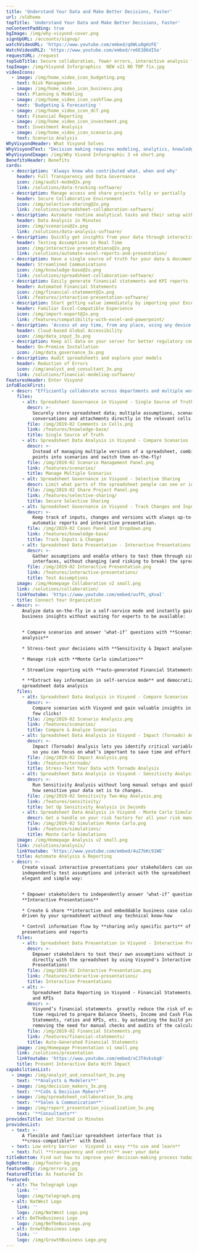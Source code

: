 ```yaml
---
title: 'Understand Your Data and Make Better Decisions, Faster'
url: /oldhome
topTitle: 'Understand Your Data and Make Better Decisions, Faster'
noContentPadding: true
bgImage: /img/why-visyond-cover.png
signUpURL: /accounts/signup/
watchVideoURL: 'https://www.youtube.com/embed/q8WLu0gHzFE'
WatchVideoURL2: 'https://www.youtube.com/embed/re6E106dISo'
requestURL: /request
topSubTitle: Secure collaboration, fewer errors, interactive analysis for all your business planning, visualizations and reporting needs
topImage: /img/Visyond Inforgraphics  NEW v21 NO TOP fix.jpg
videoIcons:
  - image: /img/home_video_icon_budgeting.png
    text: Risk Management
  - image: /img/home_video_icon_business.png
    text: Planning & Modeling
  - image: /img/home_video_icon_cashflow.png
    text: 'Budgeting & Forecasting '
  - image: /img/home_video_icon_dcf.png
    text: Financial Reporting
  - image: /img/home_video_icon_investment.png
    text: Investment Analysis
  - image: /img/home_video_icon_scenario.png
    text: Scenario Analysis
WhyVisyondHeader: What Visyond Solves
WhyVisyondText: "Decision making requires modeling, analytics, knowledge management, data visualization and reporting tools: analysts, experts, clients, CxOs must collaborate with strict requirements on data security and governance.\r\n</br>\r\n</br>\r\n**Without Visyond, the process requires multiple platforms and causes numerous problems:**\r\n</br>\r\n</br>"
WhyVisyondImage: /img/Why Visond Inforgraphic 3 v4 short.png
BenefitsHeader: Benefits
cards:
  - description: 'Always know who contributed what, when and why'
    header: Full Transparency and Data Governance
    icon: /img/audit-mode@2x.png
    link: /solutions/data-tracking-software/
  - description: Manage access and share projects fully or partially
    header: Secure Collaborative Environment
    icon: /img/selective-sharing@2x.png
    link: /solutions/spreadsheet-collaboration-software/
  - description: Automate routine analytical tasks and their setup without experts
    header: Data Analysis in Minutes
    icon: /img/scenarios@2x.png
    link: /solutions/data-analysis-software/
  - description: Quickly get insights from your data through interactive presentations
    header: Testing Assumptions in Real Time
    icon: /img/interactive presentations@2x.png
    link: /solutions/automate-excel-reports-and-presentation/
  - description: Have a single source of truth for your data & documentation
    header: Streamlined Communications
    icon: /img/knowledge-base@2x.png
    link: /solutions/spreadsheet-collaboration-software/
  - description: Easily generate financial statements and KPI reports
    header: Automated Financial Statements
    icon: /img/financial-statement@2x.png
    link: /features/interactive-presentation-software/
  - description: Start getting value immediately by importing your Excel file
    header: Familiar Excel-Compatible Experience
    icon: /img/import-export@2x.png
    link: /features/compatibility-with-excel-and-powerpoint/
  - description: 'Access at any time, from any place, using any device'
    header: Cloud-based Global Accessibility
    icon: /img/data_input_3x.png
  - description: Keep all data on your server for better regulatory compliance
    header: On-Premise Installation
    icon: /img/data_governance_3x.png
  - description: Audit spreadsheets and explore your models
    header: Reduction of Errors
    icon: /img/analyst_and_consultant_3x.png
    link: /solutions/financial-modeling-software/
FeaturesHeader: Enter Visyond
infoBlockFirst:
  - descr: "Efficiently collaborate across departments and multiple workstreams with a single secure environment connecting decision makers, analysts, modelers, consultants, clients and prospects.\n\n* **Share only specific parts** of your spreadsheets, analyses and presentations\r\n* **Test assumptions on-the-fly** & ensure quick turn-around of changes \r\n* **Always know the history & reasons** behind any change or contribution\n* **No more back and forth emails**, file versions to reconcile and data leakage"
    files:
      - alt: Spreadsheet Governance in Visyond - Single Source of Truth
        descr: >-
          Securely store spreadsheet data; multiple assumptions, scenarios,
          conversations and attachments directly in the relevant cells.
        file: /img/2019-02 Comments in Cells.png
        link: /features/knowledge-base/
        title: Single Source of Truth
      - alt: Spreadsheet Data Analysis in Visyond - Compare Scenarios
        descr: >-
          Instead of managing multiple versions of a spreadsheet, combine data
          points into scenarios and switch them on-the-fly!
        file: /img/2019-02 Scenario Management Panel.png
        link: /features/scenarios/
        title: Manage Multiple Scenarios
      - alt: Spreadsheet Governance in Visyond - Selective Sharing
        descr: Limit what parts of the spreadsheet people can see or interact with.
        file: /img/2019-02 Share Project Panel.png
        link: /features/selective-sharing/
        title: Secure Selective Sharing
      - alt: Spreadsheet Governance in Visyond - Track Changes and Inputs
        descr: >-
          Keep track of inputs, changes and versions with always up-to-date
          automatic reports and interactive presentation.
        file: /img/2019-02 Cases Panel and Dropdown.png
        link: /features/knowledge-base/
        title: Track Inputs & Changes
      - alt: Spreadsheet Data Presentation - Interactive Presentations
        descr: >-
          Gather assumptions and enable others to test them through simple
          interfaces, without changing (and risking to break) the spreadsheet.
        file: /img/2019-02 Interactive Presentation.png
        link: /features/interactive-presentations/
        title: Test Assumptions
    image: /img/Homepage Collaboration v2 small.png
    link: /solutions/collaboration/
    linkYoutube: 'https://www.youtube.com/embed/uufPL_qXvaI'
    title: Connect Your Organization
  - descr: >-
      Analyze data on-the-fly in a self-service mode and instantly gain valuable
      business insights without waiting for experts to be available:


      * Compare scenarios and answer ‘what-if’ questions with **Scenario
      analysis**

      * Stress-test your decisions with **Sensitivity & Impact analyses**

      * Manage risk with **Monte Carlo simulations**

      * Streamline reporting with **auto-generated Financial Statements**

      * **Extract key information in self-service mode** and democratize
      spreadsheet data analysis
    files:
      - alt: Spreadsheet Data Analysis in Visyond - Compare Scenarios
        descr: >-
          Compare scenarios with Visyond and gain valuable insights in just a
          few clicks!
        file: /img/2019-02 Scenario Analysis.png
        link: /features/scenarios/
        title: Compare & Analyze Scenarios
      - alt: Spreadsheet Data Analysis in Visyond - Impact (Tornado) Analysis
        descr: >-
          Impact (Tornado) Analysis lets you identify critical variables easily
          so you can focus on what’s important to save time and effort.
        file: /img/2019-02 Impact Analysis.png
        link: /features/tornado/
        title: Stress-Test Your Data with Tornado Analysis
      - alt: Spreadsheet Data Analysis in Visyond - Sensitivity Analysis
        descr: >-
          Run Sensitivity Analysis without long manual setups and quickly see
          how sensitive your data set is to changes.
        file: /img/2019-02 Sensitivity Two-Way Analysis.png
        link: /features/sensitivity/
        title: Set Up Sensitivity Analysis in Seconds
      - alt: Spreadsheet Data Analysis in Visyond - Monte Carlo Simulations
        descr: Get a handle on your risk factors for all your risk management needs.
        file: /img/2019-02 Simulation Monte Carlo.png
        link: /features/simulations/
        title: Monte Carlo Simulations
    image: /img/Homepage Analysis v2 small.png
    link: /solutions/analysis/
    linkYoutube: 'https://www.youtube.com/embed/4uZ7bKc91WE'
    title: Automate Analysis & Reporting
  - descr: >-
      Create visual interactive presentations your stakeholders can use to
      independently test assumptions and interact with the spreadsheet in an
      elegant and simple way:


      * Empower stakeholders to independently answer ‘what-if’ questions with
      **Interactive Presentations**

      * Create & share **interactive and embeddable business case calculators**
      driven by your spreadsheet without any technical know-how

      * Control information flow by **sharing only specific parts** of the
      presentations and reports
    files:
      - alt: Spreadsheet Data Presentation in Visyond - Interactive Presentations
        descr: >-
          Empower stakeholders to test their own assumptions without interacting
          directly with the spreadsheet by using Visyond's Interactive
          Presentations!
        file: /img/2019-02 Interactive Presentation.png
        link: /features/interactive-presentations/
        title: Interactive Presentations
      - alt: >-
          Spreadsheet Data Reporting in Visyond - Financial Statements, Reports
          and KPIs
        descr: >-
          Visyond’s financial statements  greatly reduce the risk of errors and
          time required to prepare Balance Sheets, Income and Cash Flow
          Statements, ratios and KPIs, etc. by automating the build process and
          removing the need for manual checks and audits of the calculations.
        file: /img/2019-02 Financial Statements.png
        link: /features/financial-statements/
        title: Auto-Generated Financial Statements
    image: /img/Homepage Presentation v1 small.png
    link: /solutions/presentation
    linkYoutube: 'https://www.youtube.com/embed/xCJT4vkskq8'
    title: Present Interactive Data With Impact
capabilitiesList:
  - image: /img/analyst_and_consultant_3x.png
    text: '**Analysts & Modelers**'
  - image: /img/decision_makers_3x.png
    text: '**CxOs & Decision Makers**'
  - image: /img/spreadsheet_collaboration_3x.png
    text: '**Sales & Communication**'
  - image: /img/report_presentation_visualization_3x.png
    text: '**Consultants**'
providesTitle: Get Started in Minutes
providesList:
  - text: >-
      A flexible and familiar spreadsheet interface that is
      **cross-compatible**  with Excel
  - text: Low entry barrier - Visyond is easy **to use and learn**
  - text: Full **transparency and control** over your data
titleBottom: Find out how to improve your decision-making process today
bgBottom: /img/footer-bg.png
featuredBg: /img/errors.jpg
featuredTitle: As Featured In
featured:
  - alt: The Telegraph Logo
    link: ''
    logo: /img/telegraph.png
  - alt: NatWest Logo
    link: ''
    logo: /img/NatWest Logo.png
  - alt: BeTheBusiness Logo
    logo: /img/BeTheBusiness.png
  - alt: GrowthBusiness Logo
    link: ''
    logo: /img/GrowthBusiness Logo.png
---
```


